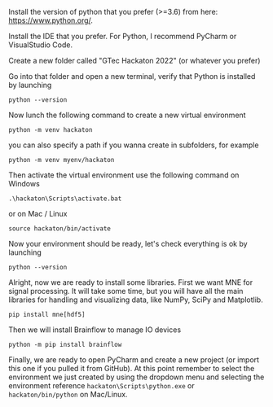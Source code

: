 Install the version of python that you prefer (>=3.6) from here: https://www.python.org/.

Install the IDE that you prefer. For Python, I recommend PyCharm or VisualStudio Code.

Create a new folder called "GTec Hackaton 2022" (or whatever you prefer)

Go into that folder and open a new terminal, verify that Python is installed by launching 

`python --version`

Now lunch the following command to create a new virtual environment

`python -m venv hackaton` 

you can also specify a path if you wanna create in subfolders, for example

`python -m venv myenv/hackaton`

Then activate the virtual environment use the following command on Windows

`.\hackaton\Scripts\activate.bat`

or on Mac / Linux

`source hackaton/bin/activate`

Now your environment should be ready, let's check everything is ok by launching

`python --version`

Alright, now we are ready to install some libraries. First we want MNE for signal processing. It will take some
time, but you will have all the main libraries for handling and visualizing data, like NumPy, SciPy and Matplotlib.

`pip install mne[hdf5]`

Then we will install Brainflow to manage IO devices

`python -m pip install brainflow`

Finally, we are ready to open PyCharm and create a new project (or import this one if you pulled it from GitHub).
At this point remember to select the environment we just created by using the dropdown menu and selecting the 
environment reference  `hackaton\Scripts\python.exe` or `hackaton/bin/python` on Mac/Linux.